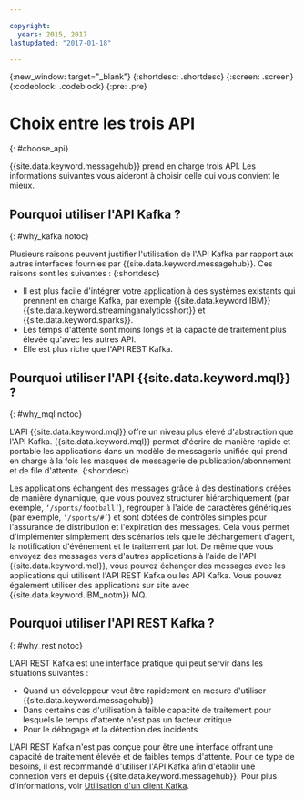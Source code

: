 ```yaml
---

copyright:
  years: 2015, 2017
lastupdated: "2017-01-18"

---
```


{:new_window: target="_blank"}
{:shortdesc: .shortdesc}
{:screen: .screen}
{:codeblock: .codeblock}
{:pre: .pre}

# Choix entre les trois API
{: #choose_api}

{{site.data.keyword.messagehub}} prend en charge trois API. Les informations suivantes vous aideront à choisir celle qui vous convient le mieux. 

## Pourquoi utiliser l'API Kafka ?
{: #why_kafka notoc}

Plusieurs raisons peuvent justifier l'utilisation de l'API Kafka par rapport aux autres interfaces fournies par {{site.data.keyword.messagehub}}. Ces raisons sont les suivantes :
{:shortdesc}


* Il est plus facile d'intégrer votre application à des systèmes existants qui prennent en charge Kafka, par exemple {{site.data.keyword.IBM}} {{site.data.keyword.streaminganalyticsshort}} et {{site.data.keyword.sparks}}.
* Les temps d'attente sont moins longs et la capacité de traitement plus élevée qu'avec les autres API.
* Elle est plus riche que l'API REST Kafka.


## Pourquoi utiliser l'API {{site.data.keyword.mql}} ?
{: #why_mql notoc}

L'API {{site.data.keyword.mql}} offre un niveau plus élevé d'abstraction que l'API Kafka. {{site.data.keyword.mql}} permet d'écrire de manière rapide et portable les applications dans un modèle de messagerie unifiée qui prend en charge à la fois les masques de messagerie de publication/abonnement et de file d'attente. {:shortdesc}

Les applications échangent des messages grâce à des destinations créées de manière dynamique, que vous pouvez structurer hiérarchiquement (par exemple, <code>‘/sports/football’</code>), regrouper à l'aide de caractères génériques (par exemple,
<code>‘/sports/#’</code>) et sont dotées de contrôles simples pour l'assurance de distribution et l'expiration des messages.
Cela vous permet d'implémenter simplement des scénarios tels que le déchargement d'agent, la notification d'événement et le traitement par lot.
De même que vous envoyez des messages vers d'autres applications à l'aide de l'API {{site.data.keyword.mql}}, vous pouvez échanger des messages avec les applications qui utilisent l'API REST Kafka ou les API Kafka. Vous pouvez également utiliser des applications sur site avec {{site.data.keyword.IBM_notm}} MQ.


## Pourquoi utiliser l'API REST Kafka ?
{: #why_rest notoc}

L'API REST Kafka est une interface pratique qui peut servir dans les situations suivantes :

* Quand un développeur veut être rapidement en mesure d'utiliser {{site.data.keyword.messagehub}}
* Dans certains cas d'utilisation à faible capacité de traitement pour lesquels le temps d'attente n'est pas un facteur critique
* Pour le débogage et la détection des incidents

L'API REST Kafka n'est pas conçue pour être une interface offrant une capacité de traitement élevée et de faibles temps d'attente. Pour ce type de besoins, il est recommandé d'utiliser l'API Kafka afin d'établir une connexion vers et depuis {{site.data.keyword.messagehub}}. Pour plus d'informations, voir [Utilisation d'un client Kafka](/docs/services/MessageHub/messagehub050.html#kafka_client).












